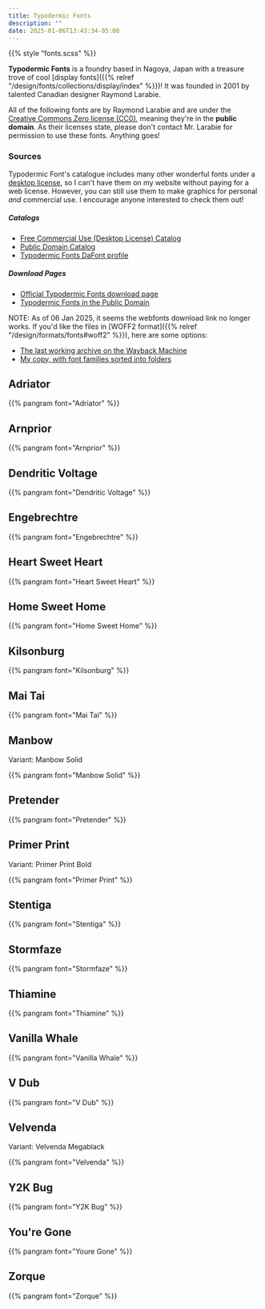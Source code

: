 ```yaml
---
title: Typodermic Fonts
description: ""
date: 2025-01-06T13:43:34-05:00
---
```


{{% style "fonts.scss" %}}

**Typodermic Fonts** is a foundry based in Nagoya, Japan with a treasure trove of cool
[display fonts]({{% relref "/design/fonts/collections/display/index" %}})!
It was founded in 2001 by talented Canadian designer Raymond Larabie.

All of the following fonts are by Raymond Larabie and are under the
[Creative Commons Zero license (CC0)](https://creativecommons.org/publicdomain/zero/1.0),
meaning they're in the **public domain**. As their licenses state, please don't
contact Mr. Larabie for permission to use these fonts. Anything goes!

### Sources

Typodermic Font's catalogue includes many other wonderful fonts under a
[desktop license](https://typodermicfonts.com/end-user-license-agreement),
so I can't have them on my website without paying for a web license. However, you can
still use them to make graphics for personal *and* commercial use. I encourage anyone
interested to check them out!

##### Catalogs

- [Free Commercial Use (Desktop License) Catalog](https://typodermicfonts.com/wp-content/uploads/2024/06/typodermic-free-fonts-2024a.pdf)
- [Public Domain Catalog](https://typodermicfonts.com/wp-content/uploads/2024/06/typodermic-public-domain-2024-04.pdf)
- [Typodermic Fonts DaFont profile](https://www.dafont.com/typodermic-fonts.d1705)

##### Download Pages

- [Official Typodermic Fonts download page](https://typodermicfonts.com/downloads)
- [Typodermic Fonts in the Public Domain](https://typodermicfonts.com/public-domain)

<span class="tertiary">NOTE</span>:
As of 06 Jan 2025, it seems the webfonts download link no longer works.
If you'd like the files in [WOFF2 format]({{% relref "/design/formats/fonts#woff2" %}}),
here are some options:

- [The last working archive on the Wayback Machine](https://web.archive.org/web/20240911192441/https://typodermicfonts.com/public-domain)
- [My copy, with font families sorted into folders](https://github.com/mimvoid/neocities-site/blob/main/src/content/design/fonts/collections/typodermic/typodermic-public-domain-webfonts-2024-04.zip)

## Adriator

{{% pangram font="Adriator" %}}

## Arnprior

{{% pangram font="Arnprior" %}}

## Dendritic Voltage

{{% pangram font="Dendritic Voltage" %}}

## Engebrechtre

{{% pangram font="Engebrechtre" %}}

## Heart Sweet Heart

{{% pangram font="Heart Sweet Heart" %}}

## Home Sweet Home

{{% pangram font="Home Sweet Home" %}}

## Kilsonburg

{{% pangram font="Kilsonburg" %}}

## Mai Tai

{{% pangram font="Mai Tai" %}}

## Manbow

<span class="primary">Variant</span>: Manbow Solid

{{% pangram font="Manbow Solid" %}}

## Pretender

{{% pangram font="Pretender" %}}

## Primer Print

<span class="primary">Variant</span>: Primer Print Bold

{{% pangram font="Primer Print" %}}

## Stentiga

{{% pangram font="Stentiga" %}}

## Stormfaze

{{% pangram font="Stormfaze" %}}

## Thiamine

{{% pangram font="Thiamine" %}}

## Vanilla Whale

{{% pangram font="Vanilla Whale" %}}

## V Dub

{{% pangram font="V Dub" %}}

## Velvenda

<span class="primary">Variant</span>: Velvenda Megablack

{{% pangram font="Velvenda" %}}

## Y2K Bug

{{% pangram font="Y2K Bug" %}}

## You're Gone

{{% pangram font="Youre Gone" %}}

## Zorque

{{% pangram font="Zorque" %}}
